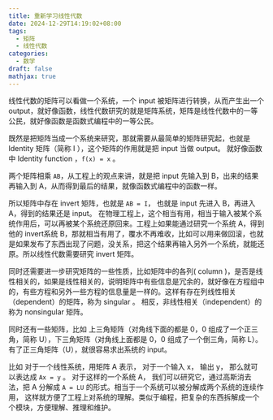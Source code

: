 ```yaml
---
title: 重新学习线性代数
date: 2024-12-29T14:19:02+08:00
tags:
  - 矩阵
  - 线性代数
categories:
  - 数学
draft: false
mathjax: true
---
```


线性代数的矩阵可以看做一个系统，一个 input 被矩阵进行转换，从而产生出一个 output，就好像函数，线性代数研究的就是矩阵系统，矩阵是线性代数中的一等公民，就好像函数是函数式编程中的一等公民。

既然是把矩阵当成一个系统来研究，那就需要从最简单的矩阵研究起，也就是 Identity 矩阵（简称 I ），这个矩阵的作用就是把 input 当做 output。 就好像函数中 Identity function ，`f(x) = x` 。 

两个矩阵相乘 `AB`，从工程上的观点来讲，就是把 input 先输入到 B，出来的结果再输入到 A，从而得到最后的结果，就像函数式编程中的函数一样。

所以矩阵中存在 invert 矩阵，也就是 `AB = I`， 也就是 input 先进入 B，再进入 A，得到的结果还是 input。 在物理工程上，这个相当有用，相当于输入被某个系统作用后，可以再被某个系统还原回来。工程上如果能通过研究一个系统 A，得到他的 invert系统 B，那就相当有用了，覆水不再难收，比如可以用来做回滚，也就是如果发布了东西出现了问题，没关系，把这个结果再输入另外一个系统，就能还原。所以线性代数需要研究 invert 矩阵。

同时还需要进一步研究矩阵的一些性质，比如矩阵中的各列( column )，是否是线性相关的，如果是线性相关的，说明矩阵中有些信息是冗余的，就好像在方程组中的，有些方程和另外一些方程的信息量是一样的。这样有存在列线性相关（dependent）的矩阵，称为 singular 。 相反，非线性相关（independent）的称为 nonsingular 矩阵。

同时还有一些矩阵，比如 上三角矩阵（对角线下面的都是 0，0 组成了一个正三角，简称 U），下三角矩阵（对角线上面都是 0，0 组成了一个倒三角，简称 L）。有了正三角矩阵（U），就很容易求出系统的 input。 

比如 对于一个线性系统，用矩阵 A 表示， 对于一个输入 x， 输出 y， 那么就可以表达成 `Ax = y` 。 对于这样的一个系统 A， 我们可以研究它，通过高斯消去法，把 A 分解成  `A = LU` 的形式。相当于一个系统可以被分解成两个系统的连续作用， 这样就方便了工程上对系统的理解。类似于编程，把复杂的东西拆解成一个个模块，方便理解、推理和维护。
